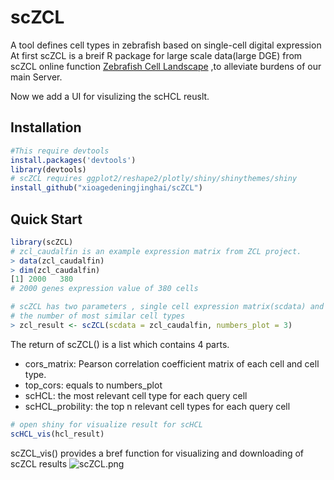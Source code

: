# scZCL
A tool defines cell types in zebrafish based on single-cell digital expression
At first scZCL is a breif R package for large scale data(large DGE) from scZCL online function [Zebrafish Cell Landscape](http://10.71.115.210/ZCA/index.html) ,to alleviate burdens of our main Server.

Now we add a UI for visulizing the scHCL reuslt.

Installation
-----
```R
#This require devtools  
install.packages('devtools')
library(devtools)
# scZCL requires ggplot2/reshape2/plotly/shiny/shinythemes/shiny
install_github("xioagedeningjinghai/scZCL")
```

Quick Start
----
```R
library(scZCL)
# zcl_caudalfin is an example expression matrix from ZCL project.
> data(zcl_caudalfin)
> dim(zcl_caudalfin)
[1] 2000   380
# 2000 genes expression value of 380 cells

# scZCL has two parameters , single cell expression matrix(scdata) and 
# the number of most similar cell types
> zcl_result <- scZCL(scdata = zcl_caudalfin, numbers_plot = 3)
```

The return of scZCL() is a list which contains 4 parts.
* cors_matrix: Pearson correlation coefficient matrix of each cell and cell type.
* top_cors: equals to numbers_plot
* scHCL: the most relevant cell type for each query cell
* scHCL_probility: the top n relevant cell types for each query cell

```R
# open shiny for visualize result for scHCL
scHCL_vis(hcl_result)
```

scZCL_vis() provides a bref function for visualizing and downloading of scZCL results
![scZCL.png](https://i.loli.net/2020/07/05/8PQ3seyUIaEHZXf.png)

